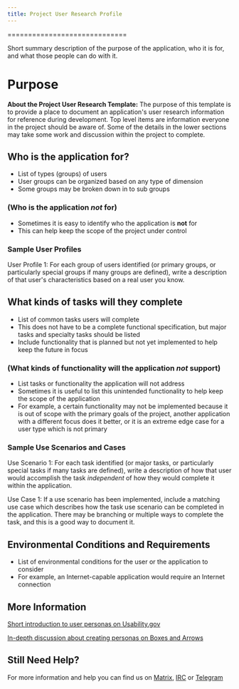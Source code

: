 ```yaml
---
title: Project User Research Profile
---
```

=============================

Short summary description of the purpose of the application, who it is
for, and what those people can do with it.

Purpose
=======

**About the Project User Research Template:** The purpose of this
template is to provide a place to document an application\'s user
research information for reference during development. Top level items
are information everyone in the project should be aware of. Some of the
details in the lower sections may take some work and discussion within
the project to complete.

Who is the application for?
---------------------------

-   List of types (groups) of users
-   User groups can be organized based on any type of dimension
-   Some groups may be broken down in to sub groups

### (Who is the application *not* for)

-   Sometimes it is easy to identify who the application is **not** for
-   This can help keep the scope of the project under control

### Sample User Profiles

User Profile 1: For each group of users identified (or primary groups,
or particularly special groups if many groups are defined), write a
description of that user\'s characteristics based on a real user you
know.

What kinds of tasks will they complete
--------------------------------------

-   List of common tasks users will complete
-   This does not have to be a complete functional specification, but
    major tasks and specialty tasks should be listed
-   Include functionality that is planned but not yet implemented to
    help keep the future in focus

### (What kinds of functionality will the application *not* support)

-   List tasks or functionality the application will not address
-   Sometimes it is useful to list this unintended functionality to help
    keep the scope of the application
-   For example, a certain functionality may not be implemented because
    it is out of scope with the primary goals of the project, another
    application with a different focus does it better, or it is an
    extreme edge case for a user type which is not primary

### Sample Use Scenarios and Cases

Use Scenario 1: For each task identified (or major tasks, or
particularly special tasks if many tasks are defined), write a
description of how that user would accomplish the task *independent* of
how they would complete it within the application.

Use Case 1: If a use scenario has been implemented, include a matching
use case which describes how the task use scenario can be completed in
the application. There may be branching or multiple ways to complete the
task, and this is a good way to document it.

Environmental Conditions and Requirements
-----------------------------------------

-   List of environmental conditions for the user or the application to
    consider
-   For example, an Internet-capable application would require an
    Internet connection

More Information
----------------

[Short introduction to user personas on
Usability.gov](http://www.usability.gov/analyze/personas.html)

[In-depth discussion about creating personas on Boxes and
Arrows](http://www.boxesandarrows.com/view/making_personas_more_powerful_details_to_drive_strategic_and_tactical_design)

Still Need Help?
----------------

For more information and help you can find us on
[Matrix](https://matrix.to/#/#kde_vdg:matrix.org),
[IRC](irc://chat.freenode.net/kde-vdg) or
[Telegram](https://telegram.me/vdgmainroom)

